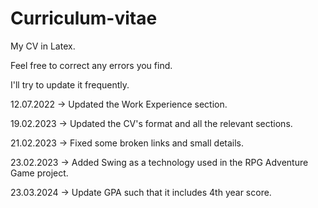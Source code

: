 # Curriculum-vitae

My CV in Latex.

Feel free to correct any errors you find.

I'll try to update it frequently.

12.07.2022 -> Updated the Work Experience section.

19.02.2023 -> Updated the CV's format and all the relevant sections.

21.02.2023 -> Fixed some broken links and small details.

23.02.2023 -> Added Swing as a technology used in the RPG Adventure Game project.

23.03.2024 -> Update GPA such that it includes 4th year score. 

